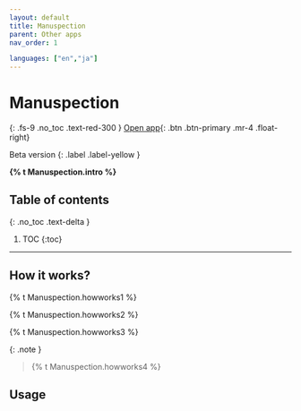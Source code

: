 ```yaml
---
layout: default
title: Manuspection
parent: Other apps
nav_order: 1

languages: ["en","ja"]
---
```


# Manuspection
{: .fs-9 .no_toc .text-red-300 }
<span class="fs-5">
[Open app](https://man-spection.streamlit.app){: .btn .btn-primary .mr-4 .float-right}
</span>
<div markdown="1">
Beta version
{: .label .label-yellow }
</div>

<strong>{% t Manuspection.intro %}</strong>

## Table of contents
{: .no_toc .text-delta }

1. TOC
{:toc}

---

## How it works?

{% t Manuspection.howworks1 %}

{% t Manuspection.howworks2 %}

{% t Manuspection.howworks3 %}


{: .note }
> {% t Manuspection.howworks4 %}


## Usage


<!-- ## Tutorial video -->



